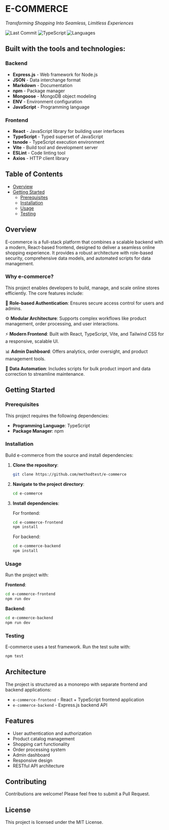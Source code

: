 # E-COMMERCE

*Transforming Shopping Into Seamless, Limitless Experiences*

![Last Commit](https://img.shields.io/badge/last%20commit-june-blue)
![TypeScript](https://img.shields.io/badge/typescript-99.7%25-blue)
![Languages](https://img.shields.io/badge/languages-4-brightgreen)

## Built with the tools and technologies:

### Backend
- **Express.js** - Web framework for Node.js
- **JSON** - Data interchange format
- **Markdown** - Documentation
- **npm** - Package manager
- **Mongoose** - MongoDB object modeling
- **ENV** - Environment configuration
- **JavaScript** - Programming language

### Frontend
- **React** - JavaScript library for building user interfaces
- **TypeScript** - Typed superset of JavaScript
- **tsnode** - TypeScript execution environment
- **Vite** - Build tool and development server
- **ESLint** - Code linting tool
- **Axios** - HTTP client library

## Table of Contents

- [Overview](#overview)
- [Getting Started](#getting-started)
  - [Prerequisites](#prerequisites)
  - [Installation](#installation)
  - [Usage](#usage)
  - [Testing](#testing)

## Overview

E-commerce is a full-stack platform that combines a scalable backend with a modern, React-based frontend, designed to deliver a seamless online shopping experience. It provides a robust architecture with role-based security, comprehensive data models, and automated scripts for data management.

### Why e-commerce?

This project enables developers to build, manage, and scale online stores efficiently. The core features include:

🔐 **Role-based Authentication**: Ensures secure access control for users and admins.

⚙️ **Modular Architecture**: Supports complex workflows like product management, order processing, and user interactions.

⚡ **Modern Frontend**: Built with React, TypeScript, Vite, and Tailwind CSS for a responsive, scalable UI.

📊 **Admin Dashboard**: Offers analytics, order oversight, and product management tools.

🤖 **Data Automation**: Includes scripts for bulk product import and data correction to streamline maintenance.

## Getting Started

### Prerequisites

This project requires the following dependencies:

- **Programming Language**: TypeScript
- **Package Manager**: npm

### Installation

Build e-commerce from the source and install dependencies:

1. **Clone the repository**:
   ```bash
   git clone https://github.com/methodtest/e-commerce
   ```

2. **Navigate to the project directory**:
   ```bash
   cd e-commerce
   ```

3. **Install dependencies**:

   For frontend:
   ```bash
   cd e-commerce-frontend
   npm install
   ```

   For backend:
   ```bash
   cd e-commerce-backend
   npm install
   ```

### Usage

Run the project with:

**Frontend**:
```bash
cd e-commerce-frontend
npm run dev
```

**Backend**:
```bash
cd e-commerce-backend
npm run dev
```

### Testing

E-commerce uses a test framework. Run the test suite with:

```bash
npm test
```

## Architecture

The project is structured as a monorepo with separate frontend and backend applications:

- `e-commerce-frontend` - React + TypeScript frontend application
- `e-commerce-backend` - Express.js backend API

## Features

- User authentication and authorization
- Product catalog management
- Shopping cart functionality
- Order processing system
- Admin dashboard
- Responsive design
- RESTful API architecture

## Contributing

Contributions are welcome! Please feel free to submit a Pull Request.

## License

This project is licensed under the MIT License.
